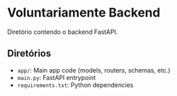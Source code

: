 # Voluntariamente Backend

Diretório contendo o backend FastAPI.

## Diretórios
- `app/`: Main app code (models, routers, schemas, etc.)
- `main.py`: FastAPI entrypoint
- `requirements.txt`: Python dependencies